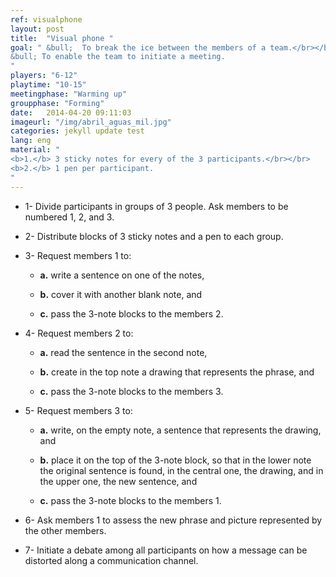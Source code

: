 ```yaml
---
ref: visualphone
layout: post
title:  "Visual phone "
goal: " &bull;  To break the ice between the members of a team.</br></br>
&bull; To enable the team to initiate a meeting.
"
players: "6-12"
playtime: "10-15"
meetingphase: "Warming up"
groupphase: "Forming"
date:   2014-04-20 09:11:03
imageurl: "/img/abril_aguas_mil.jpg"
categories: jekyll update test
lang: eng
material: "
<b>1.</b> 3 sticky notes for every of the 3 participants.</br></br>
<b>2.</b> 1 pen per participant.
"
---
```

- 1- Divide participants in groups of 3 people. Ask members to be numbered 1, 2, and 3.

- 2- Distribute blocks of 3 sticky notes and a pen to each group.

- 3- Request members 1 to:

	- <b>a.</b> write a sentence on one of the notes,

	- <b>b.</b> cover it with another blank note, and

	- <b>c.</b> pass the 3-note blocks to the members 2.

- 4- Request members 2 to:

	- <b>a.</b> read the sentence in the second note,

	- <b>b.</b> create in the top note a drawing that represents the phrase, and

	- <b>c.</b> pass the 3-note blocks to the members 3.

- 5- Request members 3 to:

	- <b>a.</b> write, on the empty note, a sentence that represents the drawing, and

	- <b>b.</b> place it on the top of the 3-note block, so that in the lower note the original sentence is found, in the central one, the drawing, and in the upper one, the new sentence, and

	- <b>c.</b> pass the 3-note blocks to the members 1.

- 6- Ask members 1 to assess the new phrase and picture represented by the other members.

- 7- Initiate a debate among all participants on how a message can be distorted along a communication channel.
